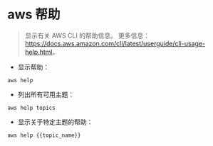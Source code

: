 # aws 帮助

> 显示有关 AWS CLI 的帮助信息。
> 更多信息：<https://docs.aws.amazon.com/cli/latest/userguide/cli-usage-help.html>。

- 显示帮助：

`aws help`

- 列出所有可用主题：

`aws help topics`

- 显示关于特定主题的帮助：

`aws help {{topic_name}}`